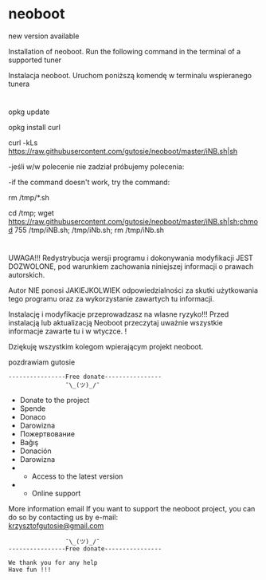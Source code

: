 # neoboot
new version available

Installation of neoboot.  Run the following command in the terminal of a supported tuner 
 
Instalacja neoboot. Uruchom poniższą komendę w terminalu wspieranego tunera

#

opkg update 

opkg install curl 

curl -kLs https://raw.githubusercontent.com/gutosie/neoboot/master/iNB.sh|sh


-jeśli w/w polecenie nie zadział próbujemy polecenia:

-if the command doesn't work, try the command:


rm /tmp/*.sh


cd /tmp; wget https://raw.githubusercontent.com/gutosie/neoboot/master/iNB.sh|sh;chmod 755 /tmp/iNB.sh; /tmp/iNb.sh; rm /tmp/iNb.sh

#

UWAGA!!! 
 Redystrybucja wersji programu i dokonywania modyfikacji JEST DOZWOLONE, pod warunkiem zachowania niniejszej informacji o prawach autorskich. 

Autor NIE ponosi JAKIEJKOLWIEK odpowiedzialności za skutki użytkowania tego programu oraz za wykorzystanie zawartych tu informacji.

Instalację i modyfikacje przeprowadzasz na wlasne ryzyko!!! Przed instalacją lub aktualizacją Neoboot przeczytaj uważnie wszystkie informacje zawarte tu i w wtyczce. !

Dziękuję wszystkim kolegom wpierającym projekt neoboot.

pozdrawiam gutosie

    ----------------Free donate----------------   
                    ¯\_(ツ)_/¯ 
*    Donate to the project
*    Spende
*    Donaco
*    Darowizna
*    Пожертвование    
*    Bağış
*    Donación  
*    Darowizna
*    - Access to the latest version 
*    - Online support 

More information email 
If you want to support the neoboot project, you can do so by contacting us by e-mail:         
krzysztofgutosie@gmail.com    

                    ¯\_(ツ)_/¯ 
    ----------------Free donate----------------   

    We thank you for any help                 
    Have fun !!!
